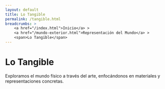 ```yaml
---
layout: default
title: Lo Tangible
permalink: /tangible.html
breadcrumbs: >
    <a href="/index.html">Inicio</a> >
    <a href="/mundo-exterior.html">Representación del Mundo</a> >
    <span>Lo Tangible</span>
---
```


# Lo Tangible

Exploramos el mundo físico a través del arte, enfocándonos en materiales y representaciones concretas.
